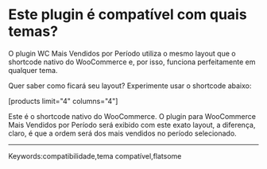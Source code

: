 # Este plugin é compatível com quais temas?

O plugin WC Mais Vendidos por Período utiliza o mesmo layout que o shortcode nativo do WooCommerce e, por isso, funciona perfeitamente em qualquer tema.

Quer saber como ficará seu layout? Experimente usar o shortcode abaixo:

\[products limit="4" columns="4"\]

Este é o shortcode nativo do WooCommerce. O plugin para WooCommerce Mais Vendidos por Período será exibido com este exato layout, a diferença, claro, é que a ordem será dos mais vendidos no período selecionado.

___

Keywords:compatibilidade,tema compatível,flatsome